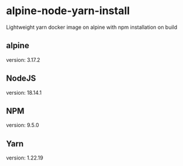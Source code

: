 # alpine-node-yarn-install
Lightweight yarn docker image on alpine with npm installation on build

## alpine
version: 3.17.2

## NodeJS
version: 18.14.1

## NPM
version: 9.5.0

## Yarn
version: 1.22.19
